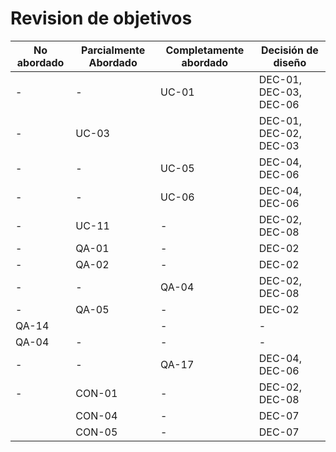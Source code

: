 # Revision de objetivos

| No abordado | Parcialmente Abordado | Completamente abordado | Decisión de diseño     |
| ----------- | --------------------- | ---------------------- | ---------------------- |
| -           | -                     | UC-01                  | DEC-01, DEC-03, DEC-06 |
| -           | UC-03                 |                        | DEC-01, DEC-02, DEC-03 |
| -           | -                     | UC-05                  | DEC-04, DEC-06         |
| -           | -                     | UC-06                  | DEC-04, DEC-06                 |
| -           | UC-11                 | -                      | DEC-02, DEC-08         |
| -           | QA-01                 | -                      | DEC-02 |
| -           | QA-02                 | -                      | DEC-02 |
| -           | -                     | QA-04                  | DEC-02, DEC-08 |
| -           | QA-05                 | -                      | DEC-02                  |
| QA-14       |                       | -                      | -                  |
| QA-04       | -                     | -                      | -                  |
| -           | -                     | QA-17                  | DEC-04, DEC-06     |
| -           | CON-01                | -                      | DEC-02, DEC-08     |
|             | CON-04                | -                      | DEC-07             |
|             | CON-05                | -                      | DEC-07             |